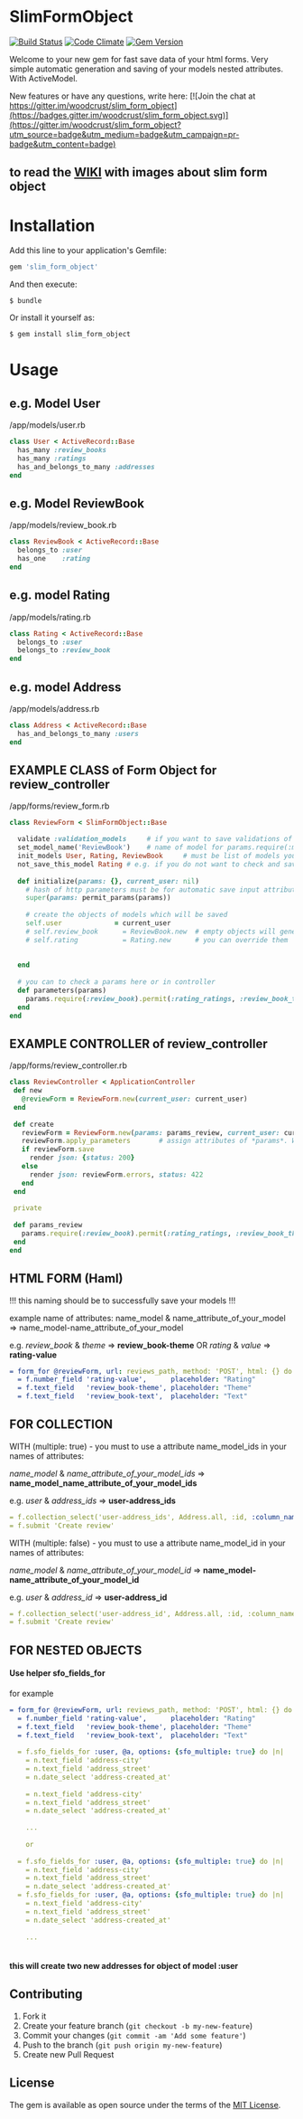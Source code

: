 # SlimFormObject

[![Build Status](https://travis-ci.org/woodcrust/slim_form_object.svg?branch=master)](https://travis-ci.org/woodcrust/slim_form_object) [![Code Climate](https://codeclimate.com/github/woodcrust/slim_form_object/badges/gpa.svg)](https://codeclimate.com/github/woodcrust/slim_form_object)
[![Gem Version](https://badge.fury.io/rb/slim_form_object.svg)](https://badge.fury.io/rb/slim_form_object)

Welcome to your new gem for fast save data of your html forms. Very simple automatic generation and saving of your models nested attributes. With ActiveModel.

New features or have any questions, write here:
[![Join the chat at https://gitter.im/woodcrust/slim_form_object](https://badges.gitter.im/woodcrust/slim_form_object.svg)](https://gitter.im/woodcrust/slim_form_object?utm_source=badge&utm_medium=badge&utm_campaign=pr-badge&utm_content=badge)

## to read the [WIKI](https://github.com/woodcrust/slim_form_object/wiki) with images about slim form object

# Installation

Add this line to your application's Gemfile:

```ruby
gem 'slim_form_object'
```

And then execute:

    $ bundle

Or install it yourself as:

    $ gem install slim_form_object

# Usage
## e.g. Model User
/app/models/user.rb
```ruby
class User < ActiveRecord::Base
  has_many :review_books
  has_many :ratings
  has_and_belongs_to_many :addresses
end
```
## e.g. Model ReviewBook
/app/models/review_book.rb
```ruby
class ReviewBook < ActiveRecord::Base
  belongs_to :user
  has_one    :rating
end
```
## e.g. model Rating
/app/models/rating.rb
```ruby
class Rating < ActiveRecord::Base
  belongs_to :user
  belongs_to :review_book
end
```
## e.g. model Address
/app/models/address.rb
```ruby
class Address < ActiveRecord::Base
  has_and_belongs_to_many :users
end
```
## EXAMPLE CLASS of Form Object for review_controller
/app/forms/review_form.rb
```ruby
class ReviewForm < SlimFormObject::Base

  validate :validation_models     # if you want to save validations of your models - optional
  set_model_name('ReviewBook')    # name of model for params.require(:model_name).permit(...) e.g. 'ReviewBook'
  init_models User, Rating, ReviewBook     # must be list of models you want to update
  not_save_this_model Rating # e.g. if you do not want to check and save the model Rating
  
  def initialize(params: {}, current_user: nil)
    # hash of http parameters must be for automatic save input attributes
    super(params: permit_params(params))
    
    # create the objects of models which will be saved
    self.user             = current_user
    # self.review_book      = ReviewBook.new  # empty objects will generate automatically 
    # self.rating           = Rating.new      # you can override them
        
     
  end
      
  # you can to check a params here or in controller
  def parameters(params)
    params.require(:review_book).permit(:rating_ratings, :review_book_theme, :review_book_text, :user_address_ids => [])
  end
end
```
## EXAMPLE CONTROLLER of review_controller
/app/forms/review_controller.rb
 ```ruby
class ReviewController < ApplicationController
  def new
    @reviewForm = ReviewForm.new(current_user: current_user)
  end
    
  def create
    reviewForm = ReviewForm.new(params: params_review, current_user: current_user)
    reviewForm.apply_parameters       # assign attributes of *params*. Will return the instance of ReviewForm with assigned attributes
    if reviewForm.save
      render json: {status: 200}
    else
      render json: reviewForm.errors, status: 422
    end
  end
    
  private
    
  def params_review
    params.require(:review_book).permit(:rating_ratings, :review_book_theme, :review_book_text, :user_address_ids => [])
  end
end
```

## HTML FORM (Haml)

!!! this naming should be to successfully save your models !!!

example name of attributes: 
name_model & name_attribute_of_your_model => name_model-name_attribute_of_your_model 

e.g. *review_book* & *theme* => **review_book-theme** OR *rating* & *value* => **rating-value**
```yaml
= form_for @reviewForm, url: reviews_path, method: 'POST', html: {} do |f|
  = f.number_field 'rating-value',      placeholder: "Rating"
  = f.text_field   'review_book-theme', placeholder: "Theme"
  = f.text_field   'review_book-text',  placeholder: "Text"
```
## FOR COLLECTION

WITH (multiple: true) - you must to use a attribute name_model_ids in your names of attributes:

*name_model* & *name_attribute_of_your_model_ids* => **name_model_name_attribute_of_your_model_ids** 

e.g. *user* & *address_ids* => **user-address_ids**
```yaml
= f.collection_select('user-address_ids', Address.all, :id, :column_name, {selected: @settings_form.user.address_ids}, {multiple: true})
= f.submit 'Create review'
```

WITH (multiple: false) - you must to use a attribute name_model_id in your names of attributes:

*name_model* & *name_attribute_of_your_model_id* => **name_model-name_attribute_of_your_model_id** 

e.g. *user* & *address_id* => **user-address_id**
```yaml
= f.collection_select('user-address_id', Address.all, :id, :column_name, {}, {})
= f.submit 'Create review'
```

## FOR NESTED OBJECTS

#### Use helper sfo_fields_for

for example
```yaml
= form_for @reviewForm, url: reviews_path, method: 'POST', html: {} do |f|
  = f.number_field 'rating-value',      placeholder: "Rating"
  = f.text_field   'review_book-theme', placeholder: "Theme"
  = f.text_field   'review_book-text',  placeholder: "Text"
  
  = f.sfo_fields_for :user, @a, options: {sfo_multiple: true} do |n|
    = n.text_field 'address-city'
    = n.text_field 'address_street'
    = n.date_select 'address-created_at'
    
    = n.text_field 'address-city'
    = n.text_field 'address_street'
    = n.date_select 'address-created_at'
    
    ...
    
    or
    
  = f.sfo_fields_for :user, @a, options: {sfo_multiple: true} do |n|
    = n.text_field 'address-city'
    = n.text_field 'address_street'
    = n.date_select 'address-created_at'
  = f.sfo_fields_for :user, @a, options: {sfo_multiple: true} do |n|
    = n.text_field 'address-city'
    = n.text_field 'address_street'
    = n.date_select 'address-created_at'
    
    ...
    
```
#### this will create two new addresses for object of model :user 


## Contributing

1. Fork it
2. Create your feature branch (`git checkout -b my-new-feature`)
3. Commit your changes (`git commit -am 'Add some feature'`)
4. Push to the branch (`git push origin my-new-feature`)
5. Create new Pull Request


## License

The gem is available as open source under the terms of the [MIT License](http://opensource.org/licenses/MIT).

